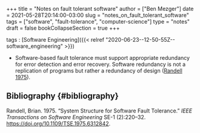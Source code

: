 +++
title = "Notes on fault tolerant software"
author = ["Ben Mezger"]
date = 2021-05-28T20:14:00-03:00
slug = "notes_on_fault_tolerant_software"
tags = ["software", "fault-tolerance", "computer-science"]
type = "notes"
draft = false
bookCollapseSection = true
+++

tags
: [Software Engineering]({{< relref "2020-06-23--12-50-55Z--software_engineering" >}})

<!--listend-->

-   Software-based fault tolerance must support appropriate redundancy for error
    detection and error recovery. Software redundancy is not a replication of
    programs but rather a redundancy of design
    ([Randell 1975](#org45df946)).


## Bibliography {#bibliography}

<a id="org45df946"></a>Randell, Brian. 1975. “System Structure for Software Fault Tolerance.” _IEEE Transactions on Software Engineering_ SE-1 (2):220–32. <https://doi.org/10.1109/TSE.1975.6312842>.